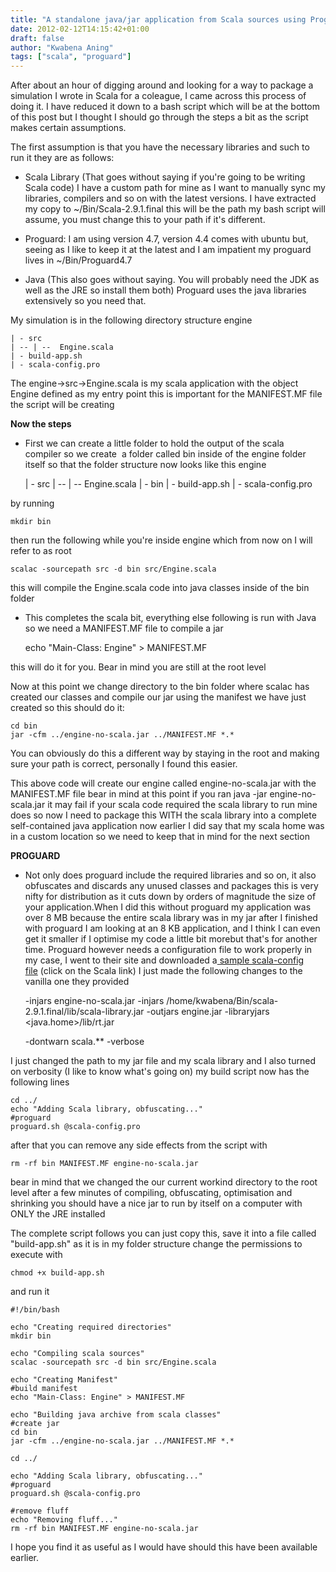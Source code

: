 ```yaml
---
title: "A standalone java/jar application from Scala sources using Proguard - Part 1"
date: 2012-02-12T14:15:42+01:00
draft: false
author: "Kwabena Aning"
tags: ["scala", "proguard"]
---
```


After about an hour of digging around and looking for a way to package a simulation I wrote in Scala for a coleague, I came across this process of doing it. I have reduced it down to a bash script which will be at the bottom of this post but I thought I should go through the steps a bit as the script makes certain assumptions.

The first assumption is that you have the necessary libraries and such to run it they are as follows:




  * Scala Library (That goes without saying if you're going to be writing Scala code) I have a custom path for mine as I want to manually sync my libraries, compilers and so on with the latest versions. I have extracted my copy to ~/Bin/Scala-2.9.1.final this will be the path my bash script will assume, you must change this to your path if it's different.


  * Proguard: I am using version 4.7, version 4.4 comes with ubuntu but, seeing as I like to keep it at the latest and I am impatient my proguard lives in ~/Bin/Proguard4.7


  * Java (This also goes without saying. You will probably need the JDK as well as the JRE so install them both) Proguard uses the java libraries extensively so you need that.


My simulation is in the following directory structure
engine

    | - src
    | -- | --  Engine.scala
    | - build-app.sh
    | - scala-config.pro

The engine->src->Engine.scala is my scala application with the object Engine defined as my entry point this is important for the MANIFEST.MF file the script will be creating

**Now the steps**




  * First we can create a little folder to hold the output of the scala compiler so we create  a folder called bin inside of the engine folder itself so that the folder structure now looks like this
engine

    | - src
    | -- | -- Engine.scala
    | - bin
    | - build-app.sh
    | - scala-config.pro

by running

    mkdir bin


then run the following while you're inside engine which from now on I will refer to as root


    scalac -sourcepath src -d bin src/Engine.scala


this will compile the Engine.scala code into java classes inside of the bin folder


  * This completes the scala bit, everything else following is run with Java so we need a MANIFEST.MF file to compile a jar


    echo "Main-Class: Engine" > MANIFEST.MF


this will do it for you. Bear in mind you are still at the root level

Now at this point we change directory to the bin folder where scalac has created our classes and compile our jar using the manifest we have just created so this should do it:


    cd bin
    jar -cfm ../engine-no-scala.jar ../MANIFEST.MF *.*


You can obviously do this a different way by staying in the root and making sure your path is correct, personally I found this easier.

This above code will create our engine called engine-no-scala.jar with the MANIFEST.MF file
bear in mind at this point if you ran java -jar engine-no-scala.jar it may fail if your scala code required the scala library to run
mine does so now I need to package this WITH the scala library into a complete self-contained java application
now earlier I did say that my scala home was in a custom location so we need to keep that in mind for the next section

**PROGUARD**


  * Not only does proguard include the required libraries and so on, it also obfuscates and discards any unused classes and packages this is very nifty for distribution as it cuts down by orders of magnitude the size of your application.When I did this without proguard my application was over 8 MB because the entire scala library was in my jar
after I finished with proguard I am looking at an 8 KB application, and I think I can even get it smaller if I optimise my code a little bit morebut that's for another time. Proguard however needs a configuration file to work properly in my case, I went to their site and downloaded a[ sample scala-config file](http://proguard.sourceforge.net/#manual/examples.html) (click on the Scala link) I just made the following changes to the vanilla one they provided


    -injars engine-no-scala.jar
    -injars /home/kwabena/Bin/scala-2.9.1.final/lib/scala-library.jar
    -outjars engine.jar
    -libraryjars <java.home>/lib/rt.jar

    -dontwarn scala.**
    -verbose


I just changed the path to my jar file and my scala library and I also turned on verbosity (I like to know what's going on) my build script now has the following lines


    cd ../
    echo "Adding Scala library, obfuscating..."
    #proguard
    proguard.sh @scala-config.pro


after that you can remove any side effects from the script with


    rm -rf bin MANIFEST.MF engine-no-scala.jar


bear in mind that we changed the our current workind directory to the root level
after a few minutes of compiling, obfuscating, optimisation and shrinking you should have a nice jar to run by itself on a computer with ONLY the JRE installed


The complete script follows you can just copy this, save it into a file called "build-app.sh" as it is in my folder structure change the permissions to execute with


    chmod +x build-app.sh


and run it


    #!/bin/bash

    echo "Creating required directories"
    mkdir bin

    echo "Compiling scala sources"
    scalac -sourcepath src -d bin src/Engine.scala

    echo "Creating Manifest"
    #build manifest
    echo "Main-Class: Engine" > MANIFEST.MF

    echo "Building java archive from scala classes"
    #create jar
    cd bin
    jar -cfm ../engine-no-scala.jar ../MANIFEST.MF *.*

    cd ../

    echo "Adding Scala library, obfuscating..."
    #proguard
    proguard.sh @scala-config.pro

    #remove fluff
    echo "Removing fluff..."
    rm -rf bin MANIFEST.MF engine-no-scala.jar


I hope you find it as useful as I would have should this have been available earlier.
